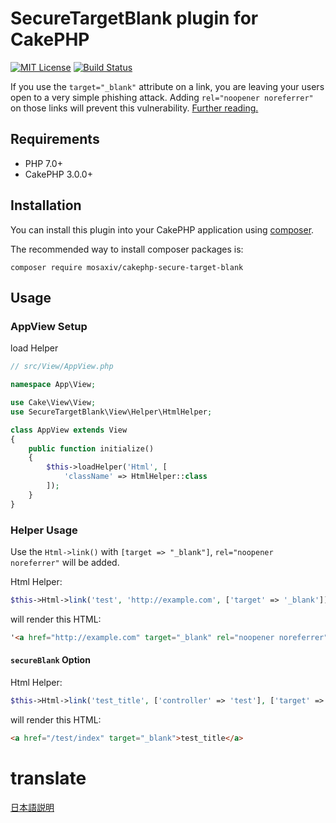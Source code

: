 # SecureTargetBlank plugin for CakePHP

[![MIT License](http://img.shields.io/badge/license-MIT-blue.svg?style=flat)](LICENSE)
[![Build Status](https://travis-ci.org/mosaxiv/cakephp-secure-target-blank.svg?branch=master)](https://travis-ci.org/mosaxiv/cakephp-secure-target-blank)

If you use the `target="_blank"` attribute on a link, you are leaving your users open to a very simple phishing attack. Adding `rel="noopener noreferrer"` on those links will prevent this vulnerability.
[Further reading.](https://www.jitbit.com/alexblog/256-targetblank---the-most-underestimated-vulnerability-ever/)


## Requirements

- PHP 7.0+
- CakePHP 3.0.0+

## Installation

You can install this plugin into your CakePHP application using [composer](http://getcomposer.org).

The recommended way to install composer packages is:

```
composer require mosaxiv/cakephp-secure-target-blank
```

## Usage

### AppView Setup

load Helper
```php
// src/View/AppView.php

namespace App\View;

use Cake\View\View;
use SecureTargetBlank\View\Helper\HtmlHelper;

class AppView extends View
{
    public function initialize()
    {
        $this->loadHelper('Html', [
            'className' => HtmlHelper::class
        ]);
    }
}
```

### Helper Usage

Use the `Html->link()` with `[target => "_blank"]`, `rel="noopener noreferrer"` will be added.

Html Helper:
```php
$this->Html->link('test', 'http://example.com', ['target' => '_blank'])
```

will render this HTML:
```html
'<a href="http://example.com" target="_blank" rel="noopener noreferrer">test</a>'

```

#### `secureBlank` Option

Html Helper:
```php
$this->Html->link('test_title', ['controller' => 'test'], ['target' => '_blank', 'secureBlank' => false]);
```

will render this HTML:
```html
<a href="/test/index" target="_blank">test_title</a>
```

# translate

[日本語説明](https://qiita.com/mosaxiv/items/e279c836ad5376e24584)
